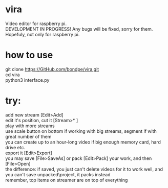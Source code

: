 # vira
Video editor for raspberry pi.<br />
DEVELOPMENT IN PROGRESS! Any bugs will be fixed, sorry for them.<br />
Hopefuly, not only for raspberry pi.
# how to use
git clone https://GitHub.com/bondpe/vira.git<br />
cd vira<br />
python3 interface.py
# try:
add new stream [Edit>Add]<br />
edit it's position, cut it [Stream>* ]<br />
play with more streams<br />
use scale button on bottom if working with big streams, segment if with great number of them<br />
you can create up to an hour-long video if big enough memory card, hard drive etc.<br />
export it [Edit>Export]<br />
you may save [File>SaveAs] or pack [Edit>Pack] your work, and then [File>Open]<br />
the difference: if saved, you just can't delete videos for it to work well, and you can't save unpacked\project, it packs instead<br />
remember, top items on streamer are on top of everything<br />
